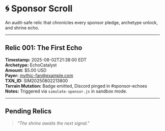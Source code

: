 # 🌀 Sponsor Scroll

An audit-safe relic that chronicles every sponsor pledge, archetype unlock, and shrine echo.

---

## Relic 001: The First Echo

**Timestamp:** 2025-08-02T21:38:00 EDT  
**Archetype:** EchoCatalyst  
**Amount:** $5.00 USD  
**Payer:** mythic-fan@example.com  
**TXN_ID:** SIM20250802213800  
**Terrain Mutation:** Badge emitted, Discord pinged in #sponsor-echoes  
**Notes:** Triggered via `simulate-sponsor.js` in sandbox mode.

---

## Pending Relics

> _“The shrine awaits the next signal.”_
